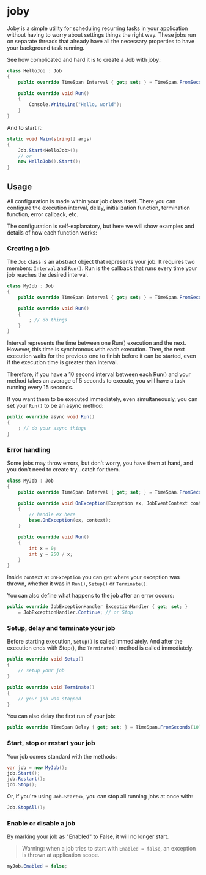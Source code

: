 # joby

Joby is a simple utility for scheduling recurring tasks in your application without having to worry about settings things the right way. These jobs run on separate threads that already have all the necessary properties to have your background task running.

See how complicated and hard it is to create a Job with joby:

```cs
class HelloJob : Job
{
    public override TimeSpan Interval { get; set; } = TimeSpan.FromSeconds(1);

    public override void Run()
    {
        Console.WriteLine("Hello, world");
    }
}
```

And to start it:

```cs
static void Main(string[] args)
{
    Job.Start<HelloJob>();
    // or
    new HelloJob().Start();
}
```

## Usage

All configuration is made within your job class itself. There you can configure the execution interval, delay, initialization function, termination function, error callback, etc.

The configuration is self-explanatory, but here we will show examples and details of how each function works:

### Creating a job

The `Job` class is an abstract object that represents your job. It requires two members: `Interval` and `Run()`. Run is the callback that runs every time your job reaches the desired interval.

```cs
class MyJob : Job
{
    public override TimeSpan Interval { get; set; } = TimeSpan.FromSeconds(1);

    public override void Run()
    {
        ; // do things
    }
}
```

Interval represents the time between one Run() execution and the next. However, this time is synchronous with each execution. Then, the next execution waits for the previous one to finish before it can be started, even if the execution time is greater than Interval.

Therefore, if you have a 10 second interval between each Run() and your method takes an average of 5 seconds to execute, you will have a task running every 15 seconds.

If you want them to be executed immediately, even simultaneously, you can set your `Run()` to be an async method:

```cs
public override async void Run()
{
    ; // do your async things
}
```

### Error handling

Some jobs may throw errors, but don't worry, you have them at hand, and you don't need to create try...catch for them.

```cs
class MyJob : Job
{
    public override TimeSpan Interval { get; set; } = TimeSpan.FromSeconds(1);

    public override void OnException(Exception ex, JobEventContext context)
    {
        // handle ex here
        base.OnException(ex, context);
    }

    public override void Run()
    {
        int x = 0;
        int y = 250 / x;
    }
}
```

Inside `context` at `OnException` you can get where your exception was thrown, whether it was in `Run()`, `Setup()` or `Terminate()`.

You can also define what happens to the job after an error occurs:

```cs
public override JobExceptionHandler ExceptionHandler { get; set; }
    = JobExceptionHandler.Continue; // or Stop
```

### Setup, delay and terminate your job

Before starting execution, `Setup()` is called immediately. And after the execution ends with Stop(), the `Terminate()` method is called immediately.

```cs
public override void Setup()
{
    // setup your job
}

public override void Terminate()
{
    // your job was stopped
}
```

You can also delay the first run of your job:

```cs
public override TimeSpan Delay { get; set; } = TimeSpan.FromSeconds(10);
```

### Start, stop or restart your job

Your job comes standard with the methods:

```cs
var job = new MyJob();
job.Start();
job.Restart();
job.Stop();
```

Or, if you're using `Job.Start<>`, you can stop all running jobs at once with:

```cs
Job.StopAll();
```

### Enable or disable a job

By marking your job as "Enabled" to False, it will no longer start.

> Warning: when a job tries to start with `Enabled = false`, an exception is thrown at application scope.

```cs
myJob.Enabled = false;
```